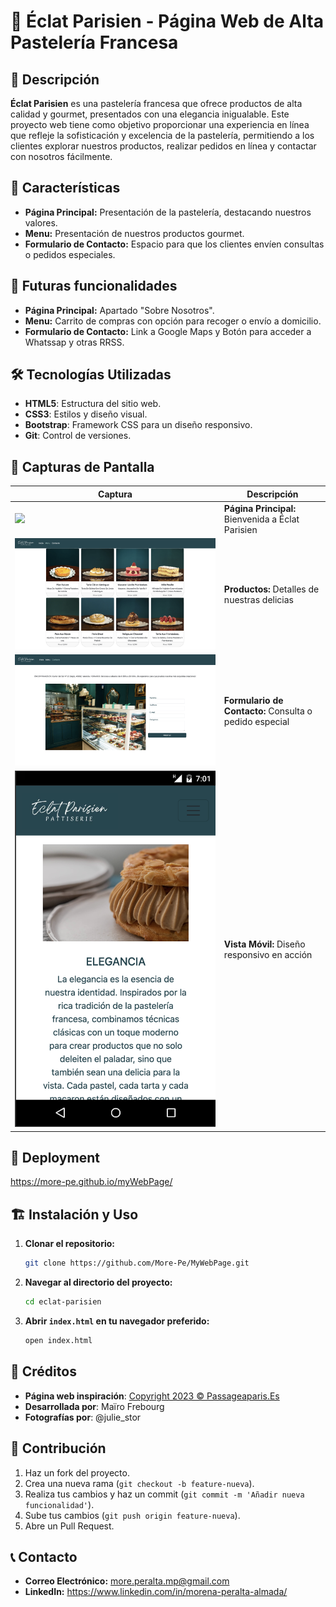 # 🍰 Éclat Parisien - Página Web de Alta Pastelería Francesa

## 📖 Descripción
**Éclat Parisien** es una pastelería francesa que ofrece productos de alta calidad y gourmet, presentados con una elegancia inigualable. Este proyecto web tiene como objetivo proporcionar una experiencia en línea que refleje la sofisticación y excelencia de la pastelería, permitiendo a los clientes explorar nuestros productos, realizar pedidos en línea y contactar con nosotros fácilmente.


## 🌟 Características
- **Página Principal:** Presentación de la pastelería, destacando nuestros valores.
- **Menu:** Presentación de nuestros productos gourmet.
- **Formulario de Contacto:** Espacio para que los clientes envíen consultas o pedidos especiales.


## 🔮 Futuras funcionalidades
- **Página Principal:** Apartado "Sobre Nosotros".
- **Menu:** Carrito de compras con opción para recoger o envío a domicilio.
- **Formulario de Contacto:** Link a Google Maps y Botón para acceder a Whatssap y otras RRSS. 


## 🛠️ Tecnologías Utilizadas
- **HTML5**: Estructura del sitio web.
- **CSS3**: Estilos y diseño visual.
- **Bootstrap**: Framework CSS para un diseño responsivo.
- **Git**: Control de versiones.


## 📸 Capturas de Pantalla

| Captura | Descripción |
|---------|-------------|
| <img src="./img/vista-home2.png"> | **Página Principal:** Bienvenida a Éclat Parisien |
| <img src="./img/vista-menu.png"> | **Productos:** Detalles de nuestras delicias |
| <img src="./img/vista-contact2.png"> | **Formulario de Contacto:** Consulta o pedido especial |
| <img src="./img/vista-movil-2.png"> | **Vista Móvil:** Diseño responsivo en acción |


## 🚀 Deployment

https://more-pe.github.io/myWebPage/

## 🏗️ Instalación y Uso
1. **Clonar el repositorio:**
    ```sh
    git clone https://github.com/More-Pe/MyWebPage.git
    ```
2. **Navegar al directorio del proyecto:**
    ```sh
    cd eclat-parisien
    ```
3. **Abrir `index.html` en tu navegador preferido:**
    ```sh
    open index.html
    ```
## 🔖 Créditos
- **Página web inspiración**: [Copyright 2023 © Passageaparis.Es](https://passageaparis.es/)
- **Desarrollada por**: Maïro Frebourg
- **Fotografías por**: @julie_stor

## 🤝 Contribución
1. Haz un fork del proyecto.
2. Crea una nueva rama (`git checkout -b feature-nueva`).
3. Realiza tus cambios y haz un commit (`git commit -m 'Añadir nueva funcionalidad'`).
4. Sube tus cambios (`git push origin feature-nueva`).
5. Abre un Pull Request.


## 📞 Contacto
- **Correo Electrónico:** more.peralta.mp@gmail.com
- **LinkedIn:** https://www.linkedin.com/in/morena-peralta-almada/